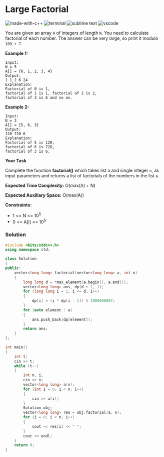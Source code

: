 # Large Factorial
![made-with-c++](https://img.shields.io/badge/Made%20with-C++-007396.svg)
![terminal](https://img.shields.io/badge/Windows%20Terminal-4D4D4D?logo=windows%20terminal&logoColor=white)
![sublime text](https://img.shields.io/badge/sublime_text-%23575757.svg?logo=sublime-text&logoColor=important)
![vscode](https://img.shields.io/badge/Visual_Studio_Code-0078D4?logo=visual%20studio%20code&logoColor=white)

You are given an array `A` of integers of length `N`. You need to calculate factorial of each number. The answer can be very large, so print it modulo `109 + 7`.

__Example 1:__
```
Input:
N = 5
A[] = {0, 1, 2, 3, 4}
Output:
1 1 2 6 24
Explanation:
Factorial of 0 is 1,
factorial of 1 is 1, factorial of 2 is 2,
factorial of 3 is 6 and so on.
```
__Example 2:__
```
Input:
N = 3
A[] = {5, 6, 3}
Output:
120 720 6
Explanation:
Factorial of 5 is 120,
factorial of 6 is 720,
factorial of 3 is 6.
```
__Your Task__

Complete the function **factorial()** which takes list a and single integer `n`, as input parameters and returns a list of factorials of the numbers in the list `a`.

__Expected Time Complexity:__ O(max(A) + N)

__Expected Auxiliary Space:__ O(max(A))

__Constraints:__
- 1 <= N <= 10<sup>5</sup>
- 0 <= A[i] <= 10<sup>5</sup>

### Solution
```cpp
#include <bits/stdc++.h>
using namespace std;

class Solution
{
public:
    vector<long long> factorial(vector<long long> a, int n)
    {
        long long d = *max_element(a.begin(), a.end());
        vector<long long> ans, dp(d + 1, 1);
        for (long long i = 1; i <= d; i++)
        {
            dp[i] = (i * dp[i - 1]) % 1000000007;
        }
        for (auto element : a)
        {
            ans.push_back(dp[element]);
        }
        return ans;
    }
};

int main()
{
    int t;
    cin >> t;
    while (t--)
    {
        int n, i;
        cin >> n;
        vector<long long> a(n);
        for (int i = 0; i < n; i++)
        {
            cin >> a[i];
        }
        Solution obj;
        vector<long long> res = obj.factorial(a, n);
        for (i = 0; i < n; i++)
        {
            cout << res[i] << " ";
        }
        cout << endl;
    }
    return 0;
}
```

